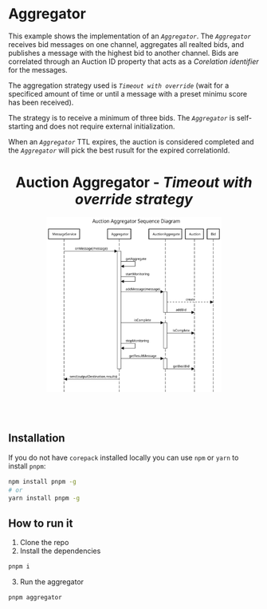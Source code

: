 # Aggregator

This example shows the implementation of an _`Aggregator`_. The _`Aggregator`_ receives bid messages on one channel, aggregates all realted bids, and publishes a message with the highest bid to another channel. Bids are correlated through an Auction ID property that acts as a _Corelation identifier_ for the messages.

The aggregation strategy used is _`Timeout with override`_ (wait for a specificed amount of time or until a message with a preset minimu score has been received).

The strategy is to receive a minimum of three bids. The _`Aggregator`_ is self-starting and does not require external initialization.

When an _`Aggregator`_ TTL expires, the auction is considered completed and the _`Aggregator`_ will pick the best rusult for the expired correlationId.

<p align="center">
    <h1 align="center"><b>Auction Aggregator - <i>Timeout with override strategy</i></b></h1>
    <p align="center">
        <img width="350" height="350" src="../../media/auction_aggregator.svg" alt="Auction Aggregator Sequence Diagram" />
    </p>
    <br />
    <br />
</p>

## Installation

If you do not have `corepack` installed locally you can use `npm` or `yarn` to install `pnpm`:

```sh
npm install pnpm -g
# or
yarn install pnpm -g
```

## How to run it

1. Clone the repo
2. Install the dependencies

```sh
pnpm i
```

3. Run the aggregator

```sh
pnpm aggregator
```
